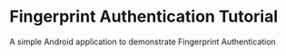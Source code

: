 # Fingerprint Authentication Tutorial
A simple Android application to demonstrate Fingerprint Authentication
